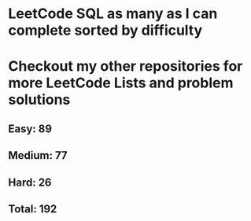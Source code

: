 <h1>LeetCode SQL as many as I can complete sorted by difficulty</h1>
<h1> Checkout my other repositories for more LeetCode Lists and problem solutions</h1>

<h2>Easy: 89</h2>
<h2>Medium: 77</h2>
<h2>Hard: 26</h2>
<h2>Total: 192</h2>

